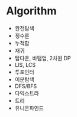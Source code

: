 # Algorithm
- 완전탐색
- 정수론
- 누적합
- 재귀
- 탑다운, 바텀업, 2차원 DP
- LIS, LCS
- 투포인터
- 이분탐색
- DFS/BFS
- 다익스트라
- 트리
- 유니온파인드
